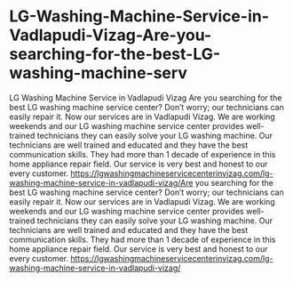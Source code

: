 # LG-Washing-Machine-Service-in-Vadlapudi-Vizag-Are-you-searching-for-the-best-LG-washing-machine-serv
LG Washing Machine Service in Vadlapudi Vizag Are you searching for the best LG washing machine service center? Don’t worry; our technicians can easily repair it. Now our services are in Vadlapudi Vizag. We are working weekends and our LG washing machine service center provides well-trained technicians they can easily solve your LG washing machine. Our technicians are well trained and educated and they have the best communication skills. They had more than 1 decade of experience in this home appliance repair field. Our service is very best and honest to our every customer. https://lgwashingmachineservicecenterinvizag.com/lg-washing-machine-service-in-vadlapudi-vizag/Are you searching for the best LG washing machine service center? Don’t worry; our technicians can easily repair it. Now our services are in Vadlapudi Vizag. We are working weekends and our LG washing machine service center provides well-trained technicians they can easily solve your LG washing machine. Our technicians are well trained and educated and they have the best communication skills. They had more than 1 decade of experience in this home appliance repair field. Our service is very best and honest to our every customer. https://lgwashingmachineservicecenterinvizag.com/lg-washing-machine-service-in-vadlapudi-vizag/
